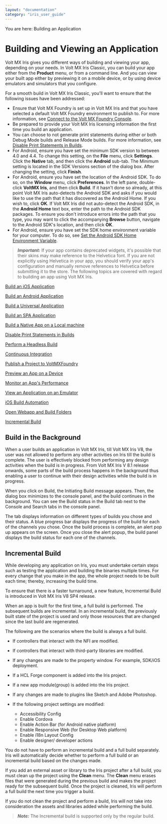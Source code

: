 ```yaml
---
layout: "documentation"
category: "iris_user_guide"
---
```

                          

You are here: Building an Application

Building and Viewing an Application
===================================

Volt MX  Iris gives you different ways of building and viewing your app, depending on your needs. In Volt MX Iris Classic, you can build your app either from the **Product** menu, or from a command line. And you can view your built app either by previewing it on a mobile device, or by using device emulators and simulators that you configure.

For a smooth build in Volt MX Iris Classic, you'll want to ensure that the following issues have been addressed:

*   Ensure that Volt MX Foundry is set up in Volt MX Iris and that you have selected a default Volt MX Foundry environment to publish to. For more information, see [Connect to the Volt MX Foundry Console](Connect_to_VoltMXFoundry.html).
*   Be prepared to provide your Volt MX Iris licensing information the first time you build an application.
*   You can choose to not generate print statements during either or both Debug Mode builds and Release Mode builds. For more information, see [Disable Print Statements in Builds](DisablePrintStatementsInBuilds.html).
*   For Android, ensure you have set the minimum SDK version to between 4.0 and 4.4. To change this setting, on the **File** menu, click **Settings**. Click the **Native** tab, and then click the **Android** sub-tab. The Minimum setting is located in the SDK Versions section of the dialog box. After changing the setting, click **Finish**.
*   For Android, ensure you have set the location of the Android SDK. To do so, on the **Window** menu, click **Preferences**. In the left pane, double-click **VoltMX Iris**, and then click **Build**. If it hasn't done so already, at this point Volt MX Iris auto-detects the Android SDK and asks if you would like to use the path that it has discovered as the Android Home. If you wish to, click **OK**. If Volt MX Iris did not auto-detect the Android SDK, in the **Android Home** text box, enter the path to the Android SDK packages. To ensure you don't introduce errors into the path that you type, you may want to click the accompanying **Browse** button, navigate to the Android SDK's location, and then click **OK**.
*   For Android, ensure you have set the SDK home environment variable for your computer. To do so, see [Set the Android SDK Home Environment Variable](SUG_Android.html#set-the-android-sdk-home-environment-variable).

> **_Important:_** If your app contains deprecated widgets, it's possible that their skins may make reference to the Helvetica font. If you are not explicitly using Helvetica in your app, you should verify your app's configuration and manually remove references to Helvetica before submitting it to the store. The following topics are covered with regard to building an app using Volt MX Iris.

[Build an iOS Application](BuildAnAppForiOS.html)

[Build an Android Application](BuildAnAppForAndroid.html)

[Build a Universal Application](BuildUniversalApp.html)

[Build an SPA Application](BuildAnSPAApplication.html)

[Build a Native App on a Local machine](LocalBuildStarter.html)

[Disable Print Statements in Builds](DisablePrintStatementsInBuilds.html)

[Perform a Headless Build](CommandLine.html)

[Continuous Integration](CI_BUILD_VoltMX_Iris_Classic.html)

[Publish a Project to VoltMXFoundry](PublishVoltMXFoundryServicesApp.html)

[Preview an App on a Device](PreviewAnAppOnADevice.html#FunctionalPreviewEnterprise.html)

[Monitor an App's Performance](MonitorAppPerformance.html)

[View an Application on an Emulator](Viewing_an_Application_on_Emulators.html)

[iOS Build Automation](iOS_Automatic_Output_Generation.html)

[Open Webapp and Build Folders](OpenBuildFolder.html)

[Incremental Build](#incremental-build)

Build in the Background
-----------------------

When a user builds an application in Volt MX Iris, till Volt MX Iris V8, the user was not allowed to perform any other activities on Iris till the build is complete. The user is effectively blocked from performing any design activities when the build is in progress. From Volt MX Iris V 8.1 release onwards, some parts of the build process happens in the background thus enabling a user to continue with their design activities while the build is in progress.

When you click on Build, the Initiating Build message appears. Then, the dialog box minimizes to the console panel, and the build continues in the background. You can see the Build status in the Build tab next to the Console and Search tabs in the console panel.

The tab displays information on different types of builds you chose and their status. A blue progress bar displays the progress of the build for each of the channels you chose. Once the build process is complete, an alert pop up appears on the screen. Once you close the alert popup, the build panel displays the build status for each one of the channels.

Incremental Build
-----------------

While developing any application on Iris, you must undertake certain steps such as testing the application and building the binaries multiple times. For every change that you make in the app, the whole project needs to be built each time; thereby, increasing the build time.

To ensure that there is a faster turnaround, a new feature, Incremental Build is introduced in Volt MX Iris V8 SP4 release.

When an app is built for the first time, a full build is performed. The subsequent builds are incremental. In an incremental build, the previously built state of the project is used and only those resources that are changed since the last build are regenerated.

The following are the scenarios where the build is always a full build.

*   If controllers that interact with the NFI are modified.
    
*   If controllers that interact with third-party libraries are modified.
    
*   If any changes are made to the property window. For example, SDK/iOS deployment.
    
*   If a HCL Forge component is added into the Iris project.
    
*   If a new app module(group) is added into the Iris project.
    
*   If any changes are made to plugins like Sketch and Adobe Photoshop.
    
*   If the following project settings are modified:
    *   Accessibility Config
    *   Enable Cordova
    *   Enable Action Bar (for Android native platform)
    *   Enable Responsive Web (for Desktop Web platform)
    *   Enable i18n Layout Config
    *   Enable designer/ developer actions

You do not have to perform an incremental build and a full build separately. Iris will automatically decide whether to perform a full build or an incremental build based on the changes made.

If you add an external asset or library to the Iris project after a full build, you must clean up the project using the **Clean** menu. The **Clean** menu erases files that were generated during the previous build and makes the project ready for the subsequent build. Once the project is cleaned, Iris will perform a full build the next time you trigger a build.

If you do not clean the project and perform a build, Iris will not take into consideration the assets and libraries added while performing the build.

> **_Note:_** The Incremental build is supported only by the regular build.
